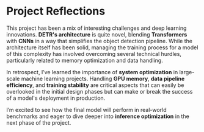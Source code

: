 # Project Reflections

This project has been a mix of interesting challenges and deep learning innovations. **DETR's architecture** is quite novel, blending **Transformers** with **CNNs** in a way that simplifies the object detection pipeline. While the architecture itself has been solid, managing the training process for a model of this complexity has involved overcoming several technical hurdles, particularly related to memory optimization and data handling.

In retrospect, I’ve learned the importance of **system optimization** in large-scale machine learning projects. Handling **GPU memory**, **data pipeline efficiency**, and **training stability** are critical aspects that can easily be overlooked in the initial design phases but can make or break the success of a model's deployment in production.

I’m excited to see how the final model will perform in real-world benchmarks and eager to dive deeper into **inference optimization** in the next phase of the project.

